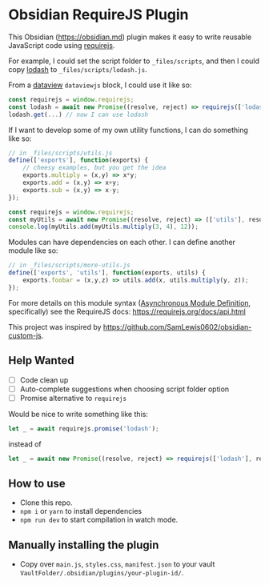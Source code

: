 # Obsidian RequireJS Plugin

This Obsidian (https://obsidian.md) plugin makes it easy to write reusable JavaScript code using [requirejs](https://requirejs.org/).

For example, I could set the script folder to `_files/scripts`, and then I could copy [lodash](https://lodash.com/) to `_files/scripts/lodash.js`.

From a [dataview](https://github.com/blacksmithgu/obsidian-dataview) `dataviewjs` block, I could use it like so:

```js
const requirejs = window.requirejs;
const lodash = await new Promise((resolve, reject) => requirejs(['lodash'], resolve, reject));
lodash.get(...) // now I can use lodash
```

If I want to develop some of my own utility functions, I can do something like so:

```js
// in _files/scripts/utils.js
define(['exports'], function(exports) {
    // cheesy examples, but you get the idea
    exports.multiply = (x,y) => x*y;
    exports.add = (x,y) => x+y;
    exports.sub = (x,y) => x-y;
});
```

```js
const requirejs = window.requirejs;
const myUtils = await new Promise((resolve, reject) => (['utils'], resolve, reject));
console.log(myUtils.add(myUtils.multiply(3, 4), 12));
```

Modules can have dependencies on each other. I can define another module like so:

```js
// in _files/scripts/more-utils.js
define(['exports', 'utils'], function(exports, utils) {
    exports.foobar = (x,y,z) => utils.add(x, utils.multiply(y, z));
});
```

For more details on this module syntax ([Asynchronous Module Definition](https://requirejs.org/docs/whyamd.html), specifically) see the RequireJS docs: https://requirejs.org/docs/api.html

This project was inspired by https://github.com/SamLewis0602/obsidian-custom-js.

## Help Wanted

- [ ] Code clean up
- [ ] Auto-complete suggestions when choosing script folder option
- [ ] Promise alternative to `requirejs`

Would be nice to write something like this:

```js
let _ = await requirejs.promise('lodash');
```

instead of

```js
let _ = await new Promise((resolve, reject) => requirejs(['lodash'], resolve, reject));
```

## How to use

- Clone this repo.
- `npm i` or `yarn` to install dependencies
- `npm run dev` to start compilation in watch mode.

## Manually installing the plugin

- Copy over `main.js`, `styles.css`, `manifest.json` to your vault `VaultFolder/.obsidian/plugins/your-plugin-id/`.

